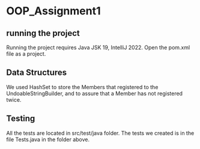 # OOP_Assignment1
## running the project
Running the project requires Java JSK 19, IntelliJ 2022.
Open the pom.xml file as a project.
## Data Structures
We used HashSet to store the Members that registered to the UndoableStringBuilder, and to assure that a Member has not registered twice.
## Testing
All the tests are located in src/test/java folder.
The tests we created is in the file Tests.java in the folder above.
